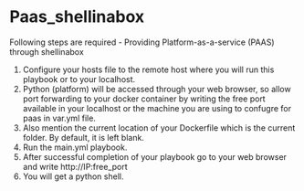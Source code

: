 # Paas_shellinabox
Following steps are required -
Providing Platform-as-a-service (PAAS) through shellinabox
1) Configure your hosts file to the remote host where you will run this playbook or to your localhost.
2) Python (platform) will be accessed through your web browser, so allow port forwarding to your docker container by writing the free port available in your localhost or the machine you are using to confugre for paas in var.yml file.
3) Also mention the current location of your Dockerfile which is the current folder. By default, it is left blank.
4) Run the main.yml playbook.
5) After successful completion of your playbook go to your web browser and write http://IP:free_port
6) You will get a python shell.
